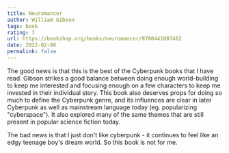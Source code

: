 ```yaml
---
title: Neuromancer
author: William Gibson
tags: book
rating: 7
url: https://bookshop.org/books/neuromancer/9780441007462
date: 2022-02-06
permalink: false
---
```


The good news is that this is the best of the Cyberpunk books that I have read. Gibson strikes a good balance between doing enough world-building to keep me interested and focusing enough on a few characters to keep me invested in their individual story. This book also deserves props for doing so much to define the Cyberpunk genre, and its influences are clear in later Cyberpunk as well as mainstream language today (eg. popularizing "cyberspace"). It also explored many of the same themes that are still present in popular science fiction today.

The bad news is that I just don't like cyberpunk - it continues to feel like an edgy teenage boy's dream world. So this book is not for me.
